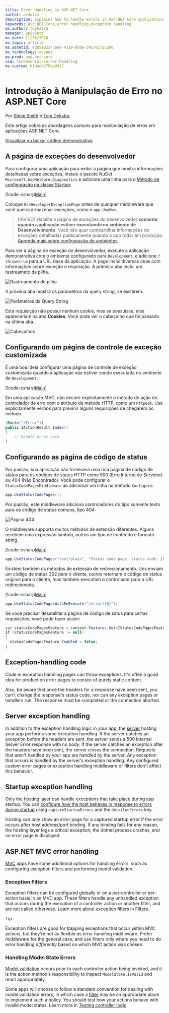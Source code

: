 ```yaml
---
title: Error Handling in ASP.NET Core
author: ardalis
description: Explains how to handle errors in ASP.NET Core applications
keywords: ASP.NET Core,error handling,exception handling
ms.author: tdykstra
manager: wpickett
ms.date: 11/30/2016
ms.topic: article
ms.assetid: 4db51023-c8a6-4119-bbbe-3917e272c260
ms.technology: aspnet
ms.prod: asp.net-core
uid: fundamentals/error-handling
ms.custom: H1Hack27Feb2017
---
```


# Introdução à Manipulação de Erro no ASP.NET Core

Por [Steve Smith](https://ardalis.com/) e [Tom Dykstra](https://github.com/tdykstra/)

Este artigo cobre as abordagens comuns para manipulação de erros em aplicações ASP.NET Core.

[Visualizar ou baixar código demonstrativo](https://github.com/aspnet/Docs/tree/master/aspnetcore/fundamentals/error-handling/sample)

## A página de exceções do desenvolvedor

Para configurar uma aplicação para exibir a página que mostra informações detalhadas sobre exceções, instale o pacote NuGet `Microsoft.AspNetCore.Diagnostics` e adicione uma linha para o [Método de configuração na classe Startup](startup.md):

[!code-csharp[Main](error-handling/sample/Startup.cs?name=snippet_DevExceptionPage&highlight=7)]

Coloque `UseDeveloperExceptionPage` antes de qualquer middleware que você queira armazenar exceções, como o `app.UseMvc`.


>[!AVISO]
> Habilite a página de exceções do desenvolvedor **somente quando a aplicação estiver executando no ambiente de Desenvolvimento**. Você não quer compartilhar informações de exceções detalhadas publicamente quando o app rodar em produção. [Aprenda mais sobre configuração de ambientes](environments.md).

Para ver a página de exceção do desenvolvedor, execute a aplicação demonstrativa com o ambiente configurado para `Development`, e adicione `?throw=true` para a URL base da aplicação. A page inclui diversas abas com informações sobre exceção e requisição. A primeira aba inclui um rastreameto da pilha.

![Rastreamento de pilha](error-handling/_static/developer-exception-page.png)

A próxima aba mostra os parâmetros da query string, se existirem.

![Parâmetros da Query String](error-handling/_static/developer-exception-page-query.png)

Esta requisição não possui nenhum cookie, mas se possuisse, eles apareceriam na aba **Cookies**. Você pode ver o cabeçalho que foi passado na última aba.

![Cabeçalhos](error-handling/_static/developer-exception-page-headers.png)

## Configurando um página de controle de exceção customizada

É uma boa ideia configurar uma página de controle de exceção customizada quando a aplicação não estiver sendo executada no ambiente de `Development`.

[!code-csharp[Main](error-handling/sample/Startup.cs?name=snippet_DevExceptionPage&highlight=11)]

Em uma aplicação MVC, não decore explicitamente o método de ação do controlador de erro com o atributo de método HTTP, como um `HttpGet`. Use explicitamente verbos para previnir alguns requisições de chegarem ao método.

```csharp
[Route("/Error")]
public IActionResult Index()
{
    // Handle error here
}
```

## Configurando as página de código de status

Por padrão, sua aplicação não fornecerá uma rica página de código de status para os códigos de status HTTP como 500 (Erro Interno do Servidor) ou 404 (Não Encontrado). Você pode configurar o `StatusCodePagesMiddleware` ao adicionar um linha no método `Configure`:

```csharp
app.UseStatusCodePages();
```

Por padrão, este middleware adiciona controladores do tipo somente texto para os código de status comuns, tipo 404:

![Página 404](error-handling/_static/default-404-status-code.png)

O middleware supporta muitos métodos de extensão diferentes. Alguns recebem uma expressão lambda, outros um tipo de conteúdo e formato string.

[!code-csharp[Main](error-handling/sample/Startup.cs?name=snippet_StatusCodePages)]

```csharp
app.UseStatusCodePages("text/plain", "Status code page, status code: {0}");
```

Existem também os métodos de extensão de redirecionamento. Uns enviam um código de status 302 para o cliente, outros retornam o código de status original para o cliente, mas também executam o controlador para a URL redirecionada.

[!code-csharp[Main](error-handling/sample/Startup.cs?name=snippet_StatusCodePagesWithRedirect)]

```csharp
app.UseStatusCodePagesWithReExecute("/error/{0}");
```

Se você precisar desabilitar a página de código de satus para certas requisições, você pode fazer assim:

```csharp
var statusCodePagesFeature = context.Features.Get<IStatusCodePagesFeature>();
if (statusCodePagesFeature != null)
{
  statusCodePagesFeature.Enabled = false;
}
```

## Exception-handling code

Code in exception handling pages can throw exceptions. It's often a good idea for production error pages to consist of purely static content.

Also, be aware that once the headers for a response have been sent, you can't change the response's status code, nor can any exception pages or handlers run. The response must be completed or the connection aborted.

## Server exception handling

In addition to the exception handling logic in your app, the [server](servers/index.md) hosting your app performs some exception handling. If the server catches an exception before the headers are sent, the server sends a 500 Internal Server Error response with no body. If the server catches an exception after the headers have been sent, the server closes the connection. Requests that aren't handled by your app are handled by the server. Any exception that occurs is handled by the server's exception handling. Any configured custom error pages or exception handling middleware or filters don't affect this behavior.

## Startup exception handling

Only the hosting layer can handle exceptions that take place during app startup. You can [configure how the host behaves in response to errors during startup](hosting.md#detailed-errors) using `captureStartupErrors` and the `detailedErrors` key.

Hosting can only show an error page for a captured startup error if the error occurs after host address/port binding. If any binding fails for any reason, the hosting layer logs a critical exception, the dotnet process crashes, and no error page is displayed.

## ASP.NET MVC error handling

[MVC](../mvc/index.md) apps have some additional options for handling errors, such as configuring exception filters and performing model validation.

### Exception Filters

Exception filters can be configured globally or on a per-controller or per-action basis in an MVC app. These filters handle any unhandled exception that occurs during the execution of a controller action or another filter, and are not called otherwise. Learn more about exception filters in [Filters](../mvc/controllers/filters.md).

>[!TIP]
> Exception filters are good for trapping exceptions that occur within MVC actions, but they're not as flexible as error handling middleware. Prefer middleware for the general case, and use filters only where you need to do error handling *differently* based on which MVC action was chosen.

### Handling Model State Errors

[Model validation](../mvc/models/validation.md) occurs prior to each controller action being invoked, and it is the action method’s responsibility to inspect `ModelState.IsValid` and react appropriately.

Some apps will choose to follow a standard convention for dealing with model validation errors, in which case a [filter](../mvc/controllers/filters.md) may be an appropriate place to implement such a policy. You should test how your actions behave with invalid model states. Learn more in [Testing controller logic](../mvc/controllers/testing.md).



